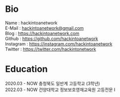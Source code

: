 # Bio

Name : hackintoanetwork<br>
E-Mail : hackintoanetwork@gmail.com<br>
Blog : https://hackintoanetwork.com<br>
Github : https://github.com/hackintoanetwork<br>
Instagram : https://instagram.com/hackintoanetwork<br>
Twitter : https://twitter.com/hackintonetwork<br> 
 

# Education

2020.03 - NOW  충청북도 일반계 고등학교 (3학년)<br>
2022.03 - NOW  건양대학교 정보보호영재교육원 고등전문 I<br>
 
